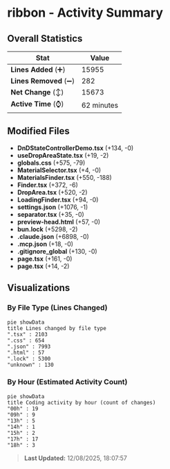 # ribbon - Activity Summary 

## Overall Statistics

| Stat                   | Value                                                             |
| ---------------------- | ----------------------------------------------------------------- |
| **Lines Added** (➕)   | 15955                                          |
| **Lines Removed** (➖) | 282                                        |
| **Net Change** (↕)    | 15673                |
| **Active Time** (⌚)   | 62 minutes |


## Modified Files
- **DnDStateControllerDemo.tsx** (+134, -0)
- **useDropAreaState.tsx** (+19, -2)
- **globals.css** (+575, -79)
- **MaterialSelector.tsx** (+4, -0)
- **MaterialsFinder.tsx** (+550, -188)
- **Finder.tsx** (+372, -6)
- **DropArea.tsx** (+520, -2)
- **LoadingFinder.tsx** (+94, -0)
- **settings.json** (+1076, -1)
- **separator.tsx** (+35, -0)
- **preview-head.html** (+57, -0)
- **bun.lock** (+5298, -2)
- **.claude.json** (+6898, -0)
- **.mcp.json** (+18, -0)
- **.gitignore_global** (+130, -0)
- **page.tsx** (+161, -0)
- **page.tsx** (+14, -2)

## Visualizations

### By File Type (Lines Changed)

```mermaid
pie showData
title Lines changed by file type
".tsx" : 2103
".css" : 654
".json" : 7993
".html" : 57
".lock" : 5300
"unknown" : 130
```

### By Hour (Estimated Activity Count)

```mermaid
pie showData
title Coding activity by hour (count of changes)
"00h" : 19
"09h" : 9
"13h" : 5
"14h" : 1
"15h" : 2
"17h" : 17
"18h" : 3
```


> **Last Updated:** 12/08/2025, 18:07:57